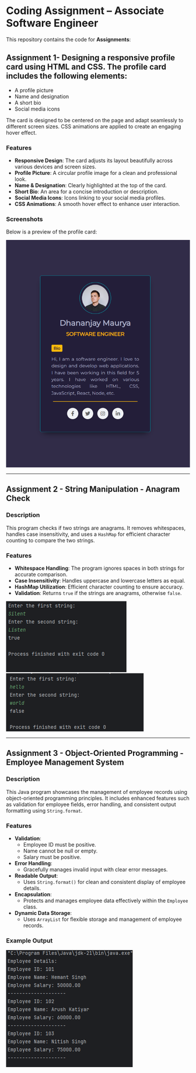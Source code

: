 # Coding Assignment – Associate Software Engineer

This repository contains the code for **Assignments**: 

## Assignment 1- Designing a responsive profile card using HTML and CSS. The profile card includes the following elements:

- A profile picture
- Name and designation
- A short bio
- Social media icons

The card is designed to be centered on the page and adapt seamlessly to different screen sizes. CSS animations are applied to create an engaging hover effect.

### Features

- **Responsive Design**: The card adjusts its layout beautifully across various devices and screen sizes.
- **Profile Picture**: A circular profile image for a clean and professional look.
- **Name & Designation**: Clearly highlighted at the top of the card.
- **Short Bio**: An area for a concise introduction or description.
- **Social Media Icons**: Icons linking to your social media profiles.
- **CSS Animations**: A smooth hover effect to enhance user interaction.

### Screenshots

Below is a preview of the profile card:

![Profile Card Screenshot](/Assignment1/assets/profileCard.png)  

---

## Assignment 2 - String Manipulation - Anagram Check

### Description
This program checks if two strings are anagrams. It removes whitespaces, handles case insensitivity, and uses a `HashMap` for efficient character counting to compare the two strings.

### Features
- **Whitespace Handling**: The program ignores spaces in both strings for accurate comparison.
- **Case Insensitivity**: Handles uppercase and lowercase letters as equal.
- **HashMap Utilization**: Efficient character counting to ensure accuracy.
- **Validation**: Returns `true` if the strings are anagrams, otherwise `false`.

![Program Output Screenshot2](/Assignment2/assets/Screenshot1.png)  
![Program Output Screenshot2](/Assignment2/assets/Screenshot2.png)  

---

## Assignment 3 - Object-Oriented Programming - Employee Management System

### Description
This Java program showcases the management of employee records using object-oriented programming principles. It includes enhanced features such as validation for employee fields, error handling, and consistent output formatting using `String.format`.

### Features
- **Validation**:
    - Employee ID must be positive.
    - Name cannot be null or empty.
    - Salary must be positive.
- **Error Handling**:
    - Gracefully manages invalid input with clear error messages.
- **Readable Output**:
    - Uses `String.format()` for clean and consistent display of employee details.
- **Encapsulation**:
    - Protects and manages employee data effectively within the `Employee` class.
- **Dynamic Data Storage**:
    - Uses `ArrayList` for flexible storage and management of employee records.


### Example Output
![Program Output Screenshot2](/Assignment3/assets/Employee.png)
